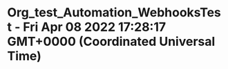 # Org_test_Automation_WebhooksTest - Fri Apr 08 2022 17:28:17 GMT+0000 (Coordinated Universal Time)
